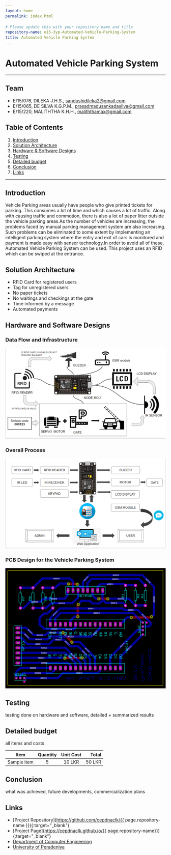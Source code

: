 ```yaml
---
layout: home
permalink: index.html

# Please update this with your repository name and title
repository-name: e15-3yp-Automated-Vehicle-Parking-System
title: Automated Vehicle Parking System
---
```


[comment]: # "This is the standard layout for the project, but you can clean this and use your own template"

# Automated Vehicle Parking System

---

## Team
-  E/15/076, DILEKA J.H.S., [sandushidileka2@gmail.com](mailto:sandushidileka2@gmail.com)
-  E/15/065, DE SILVA K.G.P.M., [prasadmadusankadasilva@gmail.com](mailto:prasadmadusankadasilva@gmail.com)
-  E/15/220, MALITHTHA K.H.H., [maliththamax@gmail.com](mailto:maliththamax@gmail.com)

## Table of Contents
1. [Introduction](#introduction)
2. [Solution Architecture](#solution-architecture )
3. [Hardware & Software Designs](#hardware-and-software-designs)
4. [Testing](#testing)
5. [Detailed budget](#detailed-budget)
6. [Conclusion](#conclusion)
7. [Links](#links)

---

## Introduction

Vehicle Parking areas usually have people who give printed tickets for parking. This consumes a lot of time and which causes a lot of traffic. Along with causing traffic and commotion, there is also a lot of paper litter outside the vehicle parking areas.As the number of vehicles are increasing, the problems faced by manual parking management system are also increasing. Such problems can be eliminated to some extent by implementing an intelligent parking system where the entry and exit of cars is monitored and payment is made easy with sensor technology.In order to avoid all of these, Automated Vehicle Parking System can be used. This project uses an RFID which can be swiped at the entrance.

## Solution Architecture

* RFID Card for registered users  
* Tag for unregistered users  
* No paper tickets  
* No waitings and checkings at the gate  
* Time informed by a message  
* Automated payments

## Hardware and Software Designs  
### Data Flow and Infrastructure  
![Data Flow and Infrastructure](data/images/dataflow.PNG)  
### Overall Process  
![Overall Process](data/images/process.PNG)  
### PCB Design for the Vehicle Parking System  
![PCB Design for the Vehicle Parking System](data/images/PCBdesign.png)


## Testing

 testing done on hardware and software, detailed + summarized results

## Detailed budget

 all items and costs

| Item          | Quantity  | Unit Cost  | Total  |
| ------------- |:---------:|:----------:|-------:|
| Sample item   | 5         | 10 LKR     | 50 LKR |

## Conclusion

 what was achieved, future developments, commercialization plans

## Links

- [Project Repository](https://github.com/cepdnaclk/{{ page.repository-name }}){:target="_blank"}
- [Project Page](https://cepdnaclk.github.io/{{ page.repository-name}}){:target="_blank"}
- [Department of Computer Engineering](http://www.ce.pdn.ac.lk/)
- [University of Peradeniya](https://eng.pdn.ac.lk/)


[//]: # (Please refer this to learn more about Markdown syntax)
[//]: # (https://github.com/adam-p/markdown-here/wiki/Markdown-Cheatsheet)
